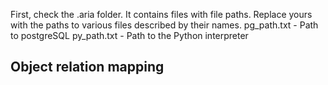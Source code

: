 First, check the .aria folder. It contains files with file paths. Replace yours with the paths to various files described by their names.
pg_path.txt - Path to postgreSQL
py_path.txt - Path to the Python interpreter

## Object relation mapping
